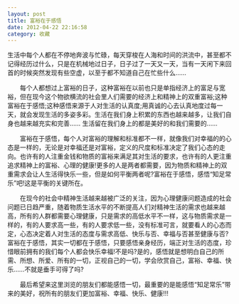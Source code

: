 ```yaml
---
layout: post
title: 富裕在于感悟
date: 2012-04-22 22:16:58
category: 收藏
---
```


生活中每个人都在不停地奔波与忙碌，每天穿梭在人海和时间的洪流中，甚至都不记得经历过什么，只是在机械地过日子，日子过了一天又一天，当有一天闲下来回首的时候突然发现有些空虚，以至于都不知道自己在忙些什么……

　　每个人都想过上富裕的日子，这种富裕在以前也只是单指经济上的富足与宽裕，但在现今这个物欲横流的社会里人们需要的经济上和精神上的双重富裕;这种富裕在于感悟;这种感悟来源于人对生活的认真度;用真诚的心去认真地度过每一天，就会发现生活的多姿多彩。生活在我们身上积累的东西也越来越多，让我们自身也越来越充实和完善…… 生活留在我们身上的都是美好的和我们需要的……

　　富裕在于感悟，每个人对富裕的理解和标准都不一样，就像我们对幸福的的心态是一样的，无论是对幸福还是对富裕，定义的尺度和标准决定了我们心态的走向。也许有的人注重金钱和物质的富裕来满足其对生活的要求，也许有的人更注重追求精神上的富裕、心理的健康!更多的人是两者都需要，因为物质和精神上的双重需求会让人生活得快乐一些，但是如何平衡两者呢?富裕在于感悟，感悟“知足常乐”吧!这是平衡的关键所在。

　　在现今的社会中精神生活越来越被广泛的关注，因为心理健康问题造成的社会问题已日趋严重，随着物质生活水平的不断提高人们对精神生活的需求也越来越高，所有的人群都需要心理健康，只是需求的高低水平不一样，这与物质需求是一样的，有的人要求高一些，有的人要求低一些，没有标准可言，就要看人的心态而定，心态决定着人对生活的态度与需求高低、快乐与否、幸福与否甚至健康与否?富裕在于感悟，其实一切都在于感悟，只要感悟亲身经历，端正对生活的态度，珍惜眼前拥有的我们每个人都会快乐幸福!不是吗?是的，感悟就是想明白自己的所需、所想、所爱、所有的一切，正视自己的一切，学会欣赏自己，富裕、幸福、快乐……不就是垂手可得了吗?

　　最后希望来这里浏览的朋友们都能感悟一切，最重要的是能感悟“知足常乐”带来的美好，祝所有的朋友们更加富裕、幸福、快乐、健康!!!
